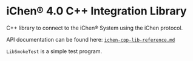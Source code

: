 # iChen® 4.0 C++ Integration Library

C++ library to connect to the iChen&reg; System using the iChen protocol.

API documentation can be found here: [`ichen-cpp-lib-reference.md`](https://github.com/chenhsong/iChen-CppLib/blob/master/ichen-cpp-lib-reference.md)

`LibSmokeTest` is a simple test program.
